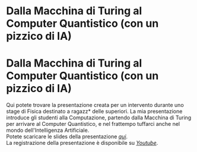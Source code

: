 # Dalla Macchina di Turing al Computer Quantistico (con un pizzico di IA)


# Dalla Macchina di Turing al Computer Quantistico (con un pizzico di IA)
Qui potete trovare la presentazione creata per un intervento durante uno stage di Fisica destinato a ragazz* delle superiori. La mia presentazione introduce gli studenti alla Computazione, partendo dalla Macchina di Turing per arrivare al Computer Quantistico, e nel frattempo tuffarci anche nel mondo dell'Intelligenza Artificiale.   
Potete scaricare le slides della presentazione [_qui_](/documenti/TuringMachine_to_QuantumComputing.pdf).  
La registrazione della presentazione è disponibile su [_Youtube_](https://youtu.be/ciWk282bsB4).  

